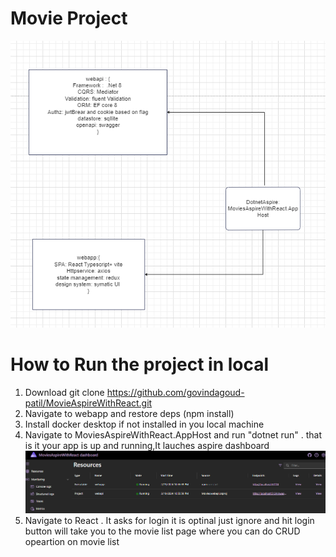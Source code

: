 # Movie Project

![alt text](./MovieProject.png)

# How to Run the project in local

1. Download git clone https://github.com/govindagoud-patil/MovieAspireWithReact.git
2. Navigate to webapp and restore deps (npm install)
3. Install docker desktop if not installed in you local machine
4. Navigate to MoviesAspireWithReact.AppHost and run "dotnet run" . that is it your app is up and running,It lauches aspire dashboard ![](./AspireDashBoard.png)
5. Navigate to React . It asks for login it is optinal just ignore and hit login button will take you to the movie list page where you can do CRUD opeartion on movie list
